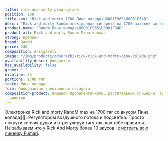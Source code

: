 ```yaml
---
title: rick-and-morty-pina-colada
position: 168
title-seo: "Rick and morty 1700 Пина колада\U0001F965\U0001F34D"
descr: "Rick and morty Randm электронная сигарета на 1700 затяжек со вкусом Пина колада\U0001F965\U0001F34D"
product-name: "Randm Пина колада\U0001F965\U0001F34D"
product-alt: Rick and morty Randm Пина колада
strong: Крепкий
brand: RandM
price: 240
composition: e-sigarety
image: "/img/products/odnorazki/rick/rick-and-morty-pina-colada.png"
availability-descr: Ожидается
has_availability: false
gramm: "-"
nicotine: 2%
portions: 1700 тяг
taste: Пина колада
form: Одноразовая электронная сигарета
composition-product: Пищевой пропиленгликоль, растительный глицерин, ароматизатор,
  никотин
---
```


Электронка Rick and morty ️RandM max на 1700 тяг со вкусом Пина колада🥥🍍. Регулятором воздушного потока и подсветка. Просто покрути кончик дудки и отрегулируй тягу так, как тебе нравится.<br>
Не забываем что у Rick And Morty более 10 вкусов : [смотреть всю линейку Fumari](/pods-rick-and-morty).